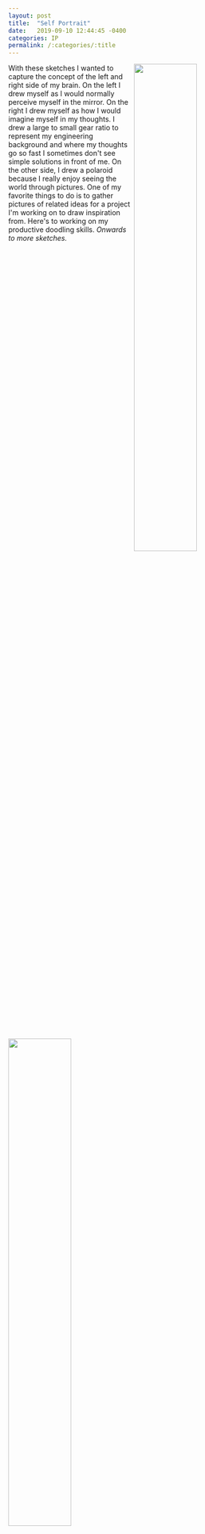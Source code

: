 ```yaml
---
layout: post
title:  "Self Portrait"
date:   2019-09-10 12:44:45 -0400
categories: IP
permalink: /:categories/:title
---
```

<img src="http://drive.google.com/uc?export=view&id=1H73SXaupgSgfsKnSJKYKRpO9wjKrsX20" width="50%" align="right"><img src="http://drive.google.com/uc?export=view&id=1H5W5BPWSei3DleaFDmuoxFN6g5uNIMjT" width="50%" align="left">

With these sketches I wanted to capture the concept of the left and right side of my brain. On the left I drew myself as I would normally perceive myself in the mirror. On the right I drew myself as how I would imagine myself in my thoughts. I drew a large to small gear ratio to represent my engineering background and where my thoughts go so fast I sometimes don't see simple solutions in front of me. On the other side, I drew a polaroid because I really enjoy seeing the world through pictures. One of my favorite things to do is to gather pictures of related ideas for a project I'm working on to draw inspiration from. Here's to working on my productive doodling skills. <em>Onwards to more sketches. </em>